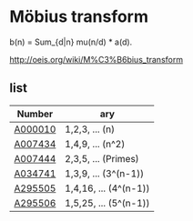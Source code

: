 # Möbius transform

b(n) = Sum_{d|n} mu(n/d) * a(d).

http://oeis.org/wiki/M%C3%B6bius_transform

## list

| Number | ary |
| ----- | ----- |
| [A000010](https://oeis.org/A000010) | 1,2,3, ... (n) |
| [A007434](https://oeis.org/A007434) | 1,4,9, ... (n^2) |
| [A007444](https://oeis.org/A007444) | 2,3,5, ... (Primes) |
| [A034741](https://oeis.org/A034741) | 1,3,9, ... (3^(n-1)) |
| [A295505](https://oeis.org/A295505) | 1,4,16, ... (4^(n-1)) |
| [A295506](https://oeis.org/A295506) | 1,5,25, ... (5^(n-1)) |
